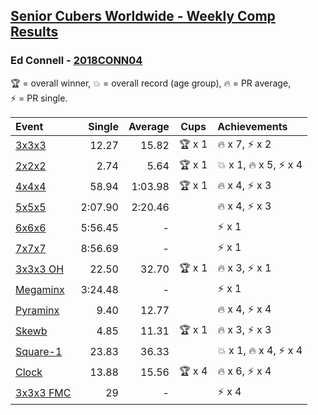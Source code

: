 <style>table {white-space: nowrap;}</style>

## [Senior Cubers Worldwide - Weekly Comp Results](/scw-comp/results/)
### Ed Connell - [2018CONN04](https://www.worldcubeassociation.org/persons/2018CONN04)

<span style="white-space: nowrap;">🏆 = overall winner</span>, <span style="white-space: nowrap;">💥 = overall record (age group)</span>, <span style="white-space: nowrap;">🔥 = PR average</span>, <span style="white-space: nowrap;">⚡ = PR single</span>.

| Event | Single | Average | Cups | Achievements|
| :-- | --: | --: | :--: | :-- |
| [3x3x3](333.md) | 12.27 | 15.82 | 🏆 x 1 | 🔥 x 7, ⚡ x 2 |
| [2x2x2](222.md) | 2.74 | 5.64 | 🏆 x 1 | 💥 x 1, 🔥 x 5, ⚡ x 4 |
| [4x4x4](444.md) | 58.94 | 1:03.98 | 🏆 x 1 | 🔥 x 4, ⚡ x 3 |
| [5x5x5](555.md) | 2:07.90 | 2:20.46 |  | 🔥 x 4, ⚡ x 3 |
| [6x6x6](666.md) | 5:56.45 | - |  | ⚡ x 1 |
| [7x7x7](777.md) | 8:56.69 | - |  | ⚡ x 1 |
| [3x3x3 OH](333oh.md) | 22.50 | 32.70 | 🏆 x 1 | 🔥 x 3, ⚡ x 1 |
| [Megaminx](minx.md) | 3:24.48 | - |  | ⚡ x 1 |
| [Pyraminx](pyram.md) | 9.40 | 12.77 |  | 🔥 x 4, ⚡ x 4 |
| [Skewb](skewb.md) | 4.85 | 11.31 | 🏆 x 1 | 🔥 x 3, ⚡ x 3 |
| [Square-1](sq1.md) | 23.83 | 36.33 |  | 💥 x 1, 🔥 x 4, ⚡ x 4 |
| [Clock](clock.md) | 13.88 | 15.56 | 🏆 x 4 | 🔥 x 6, ⚡ x 4 |
| [3x3x3 FMC](333fm.md) | 29 | - |  | ⚡ x 4 |

<!-- Global site tag (gtag.js) - Google Analytics -->
<script async src="https://www.googletagmanager.com/gtag/js?id=UA-86348435-3"></script>
<script>window.dataLayer = window.dataLayer || []; function gtag() {dataLayer.push(arguments);} gtag('js', new Date()); gtag('config', 'UA-86348435-3');</script>

